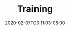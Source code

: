 ---
title: "Training"
date: 2020-02-07T00:11:03-05:00
icon: "ti-dashboard"
description: "Code related to training ML models"
type : "code"
---